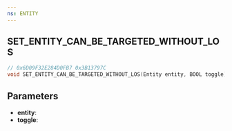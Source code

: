 ```yaml
---
ns: ENTITY
---
```

## SET_ENTITY_CAN_BE_TARGETED_WITHOUT_LOS

```c
// 0x6D09F32E284D0FB7 0x3B13797C
void SET_ENTITY_CAN_BE_TARGETED_WITHOUT_LOS(Entity entity, BOOL toggle);
```

## Parameters
* **entity**:
* **toggle**:
